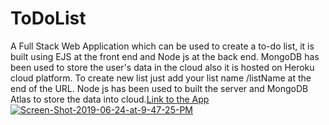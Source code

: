 # ToDoList
A Full Stack Web Application which can be used to create a to-do list, it is built using EJS at the front end and Node js at the back end. MongoDB has been used to store the user's data in the cloud also it is hosted on Heroku cloud platform.
To create new list just add your list name /listName at the end of the URL. Node js has been used to built the server and MongoDB Atlas to store the data into cloud.[Link to the App](https://todolist-hitesh.herokuapp.com/) 
<a href="https://ibb.co/7GPKkc5"><img src="https://i.ibb.co/GVyRHwL/Screen-Shot-2019-06-24-at-9-47-25-PM.png" alt="Screen-Shot-2019-06-24-at-9-47-25-PM" border="0" /></a>
